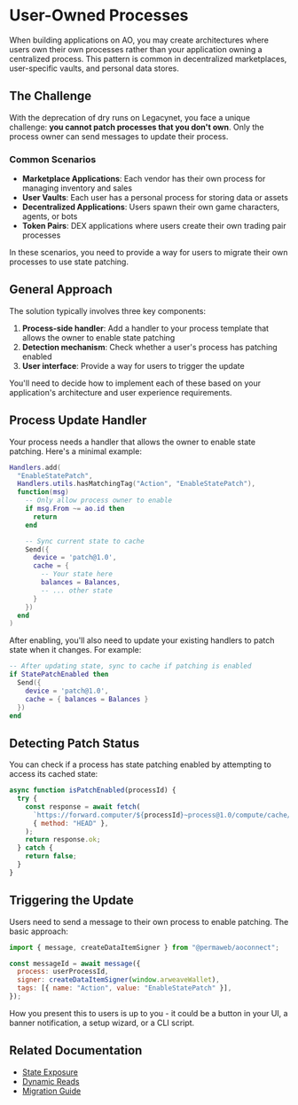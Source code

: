 # User-Owned Processes

When building applications on AO, you may create architectures where users own their own processes rather than your application owning a centralized process. This pattern is common in decentralized marketplaces, user-specific vaults, and personal data stores.

## The Challenge

With the deprecation of dry runs on Legacynet, you face a unique challenge: **you cannot patch processes that you don't own**. Only the process owner can send messages to update their process.

### Common Scenarios

- **Marketplace Applications**: Each vendor has their own process for managing inventory and sales
- **User Vaults**: Each user has a personal process for storing data or assets
- **Decentralized Applications**: Users spawn their own game characters, agents, or bots
- **Token Pairs**: DEX applications where users create their own trading pair processes

In these scenarios, you need to provide a way for users to migrate their own processes to use state patching.

## General Approach

The solution typically involves three key components:

1. **Process-side handler**: Add a handler to your process template that allows the owner to enable state patching
2. **Detection mechanism**: Check whether a user's process has patching enabled
3. **User interface**: Provide a way for users to trigger the update

You'll need to decide how to implement each of these based on your application's architecture and user experience requirements.

## Process Update Handler

Your process needs a handler that allows the owner to enable state patching. Here's a minimal example:

```lua
Handlers.add(
  "EnableStatePatch",
  Handlers.utils.hasMatchingTag("Action", "EnableStatePatch"),
  function(msg)
    -- Only allow process owner to enable
    if msg.From ~= ao.id then
      return
    end

    -- Sync current state to cache
    Send({
      device = 'patch@1.0',
      cache = {
        -- Your state here
        balances = Balances,
        -- ... other state
      }
    })
  end
)
```

After enabling, you'll also need to update your existing handlers to patch state when it changes. For example:

```lua
-- After updating state, sync to cache if patching is enabled
if StatePatchEnabled then
  Send({
    device = 'patch@1.0',
    cache = { balances = Balances }
  })
end
```

## Detecting Patch Status

You can check if a process has state patching enabled by attempting to access its cached state:

```javascript
async function isPatchEnabled(processId) {
  try {
    const response = await fetch(
      `https://forward.computer/${processId}~process@1.0/compute/cache/balances`,
      { method: "HEAD" },
    );
    return response.ok;
  } catch {
    return false;
  }
}
```

## Triggering the Update

Users need to send a message to their own process to enable patching. The basic approach:

```javascript
import { message, createDataItemSigner } from "@permaweb/aoconnect";

const messageId = await message({
  process: userProcessId,
  signer: createDataItemSigner(window.arweaveWallet),
  tags: [{ name: "Action", value: "EnableStatePatch" }],
});
```

How you present this to users is up to you - it could be a button in your UI, a banner notification, a setup wizard, or a CLI script.

## Related Documentation

- [State Exposure](./state-exposure.md)
- [Dynamic Reads](./dynamic-reads.md)
- [Migration Guide](../migration.md)

